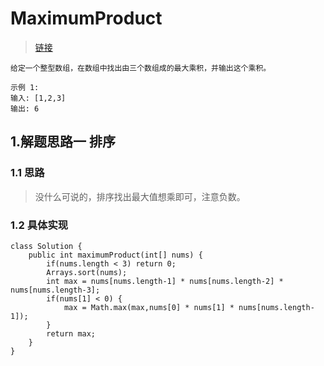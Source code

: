 # MaximumProduct
>[链接](https://leetcode-cn.com/problems/maximum-product-of-three-numbers/)
```
给定一个整型数组，在数组中找出由三个数组成的最大乘积，并输出这个乘积。

示例 1:
输入: [1,2,3]
输出: 6
```
## 1.解题思路一 排序
### 1.1 思路
> 没什么可说的，排序找出最大值想乘即可，注意负数。
### 1.2 具体实现
```
class Solution {
    public int maximumProduct(int[] nums) {
        if(nums.length < 3) return 0;
        Arrays.sort(nums);
        int max = nums[nums.length-1] * nums[nums.length-2] * nums[nums.length-3];
        if(nums[1] < 0) {
            max = Math.max(max,nums[0] * nums[1] * nums[nums.length-1]);
        }
        return max;
    }
}
```
